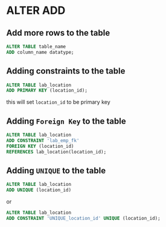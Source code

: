# ALTER ADD
## Add more rows to the table
```sql
ALTER TABLE table_name
ADD column_name datatype;
```

## Adding constraints to the table
```sql
ALTER TABLE lab_location
ADD PRIMARY KEY (location_id);
```

this will set `location_id` to be primary key

## Adding `Foreign Key` to the table
```sql
ALTER TABLE lab_location
ADD CONSTRAINT 'lab_emp_fk'
FOREIGN KEY (location_id)
REFERENCES lab_location(location_id);
```

## Adding `UNIQUE` to the table
```sql
ALTER TABLE lab_location
ADD UNIQUE (location_id)
```

or
```sql
ALTER TABLE lab_location
ADD CONSTRAINT 'UNIQUE_location_id' UNIQUE (location_id);
```